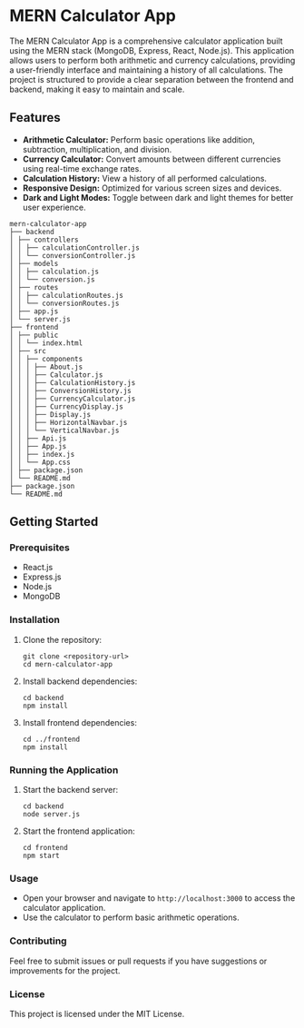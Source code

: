 # MERN Calculator App

The MERN Calculator App is a comprehensive calculator application built using the MERN stack (MongoDB, Express, React, Node.js). This application allows users to perform both arithmetic and currency calculations, providing a user-friendly interface and maintaining a history of all calculations. The project is structured to provide a clear separation between the frontend and backend, making it easy to maintain and scale.

## Features

- **Arithmetic Calculator:** Perform basic operations like addition, subtraction, multiplication, and division.
- **Currency Calculator:** Convert amounts between different currencies using real-time exchange rates.
- **Calculation History:** View a history of all performed calculations.
- **Responsive Design:** Optimized for various screen sizes and devices.
- **Dark and Light Modes:** Toggle between dark and light themes for better user experience.

```
mern-calculator-app
├── backend
│ ├── controllers
│ │ ├── calculationController.js
│ │ └── conversionController.js
│ ├── models
│ │ ├── calculation.js
│ │ └── conversion.js
│ ├── routes
│ │ ├── calculationRoutes.js
│ │ └── conversionRoutes.js
│ ├── app.js
│ └── server.js
├── frontend
│ ├── public
│ │ └── index.html
│ ├── src
│ │ ├── components
│ │ │ ├── About.js
│ │ │ ├── Calculator.js
│ │ │ ├── CalculationHistory.js
│ │ │ ├── ConversionHistory.js
│ │ │ ├── CurrencyCalculator.js
│ │ │ ├── CurrencyDisplay.js
│ │ │ ├── Display.js
│ │ │ ├── HorizontalNavbar.js
│ │ │ └── VerticalNavbar.js
│ │ ├── Api.js
│ │ ├── App.js
│ │ ├── index.js
│ │ └── App.css
│ ├── package.json
│ └── README.md
├── package.json
└── README.md
```

## Getting Started

### Prerequisites

- React.js
- Express.js
- Node.js
- MongoDB

### Installation

1. Clone the repository:
   ```
   git clone <repository-url>
   cd mern-calculator-app
   ```

2. Install backend dependencies:
   ```
   cd backend
   npm install
   ```

3. Install frontend dependencies:
   ```
   cd ../frontend
   npm install
   ```

### Running the Application

1. Start the backend server:
   ```
   cd backend
   node server.js
   ```

2. Start the frontend application:
   ```
   cd frontend
   npm start
   ```

### Usage

- Open your browser and navigate to `http://localhost:3000` to access the calculator application.
- Use the calculator to perform basic arithmetic operations.

### Contributing

Feel free to submit issues or pull requests if you have suggestions or improvements for the project.

### License

This project is licensed under the MIT License.
